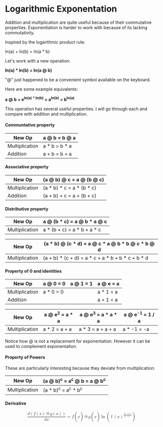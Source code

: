 # Logarithmic Exponentation

Addition and multiplication are quite useful because of their commutative properties. Exponentiation is harder to work with because of its lacking commutativity.

Inspired by the logarithmic product rule:

ln(a) + ln(b) = ln(a * b)

Let's work with a new operation:

**ln(a) * ln(b) = ln(a @ b)**

"@" just happened to be a convenient symbol available on the keyboard.

Here are some example equivalents:

**a @ b = e<sup>ln(a) * ln(b)</sup> = a<sup>ln(b)</sup> = b<sup>ln(a)</sup>**

This operation has several useful properties. I will go through each and compare with addition and multiplication.

#### Communtative property

New Op | a @ b = b @ a
-------|--------------
Multiplication | a * b = b * a
Addition | a + b = b + a


#### Associative property

New Op | (a @ b) @ c = a @ (b @ c)
-------|--------------
Multiplication | (a * b) * c = a * (b * c)
Addition | (a + b) + c = a + (b + c)

#### Distributive property

New Op | a @ (b * c) = a @ b * a @ c
-------|--------------
Multiplication | a * (b + c) = a * b + a * c

New Op | (a * b) @ (c * d) = a @ c * a @ b * b @ c * b @ d
-------|--------------
Multiplication | (a + b) * (c + d) = a * c + a * b + b * c + b * d

#### Property of 0 and identities

New Op | a @ 0 = 0 | a @ 1 = 1 | a @ e = a
-------|-----------|-----------|----------
Multiplication | a * 0 = 0 | | a * 1 = a
Addition | | | a + 1 = a

New Op | a @ e<sup>2</sup> = a * a | a @ e<sup>3</sup> = a * a * a | a @ e<sup>-1</sup> = 1 / a
-------|-----------|-----------|----------
Multiplication | a * 2 = a + a | a * 3 = a + a + a | a * -1 = -a

Notice how @ is not a replacement for exponentation. However it can be used to complement exponentation.

#### Property of Powers

These are particularly interesting because they deviate from multiplication:

New Op | (a @ b)<sup>c</sup> = a<sup>c</sup> @ b = a @ b<sup>c</sup>
-------|--------------
Multiplication | (a * b)<sup>c</sup> = a<sup>c</sup> * b<sup>c</sup>

#### Derivative

<math display="block">
  <mrow>
    <mfrac>
      <mrow><mi>d</mi><mo>(</mo>
        <mi>f</mi><mo>(</mo>
          <mi>x</mi>
        <mo>)</mo>
        <mo>@</mo>
        <mi>g</mi><mo>(</mo>
          <mi>x</mi>
        <mo>)</mo>
        <mo>)</mo></mrow>
      <mrow><mi>d</mi><mi>x</mi></mrow>
    </mfrac>
    <mo>=</mo>
    <mi>f</mi><mo>(</mo>
      <mi>x</mi>
    <mo>)</mo>
    <mo>@</mo>
    <mi>g</mi><mo>(</mo>
      <mi>x</mi>
    <mo>)</mo>
    <mo>ln</mo><mo>(</mo>
      <msup>
        <mrow>
          <mo>f</mo><mo>(</mo>
            <mi>x</mi>
          <mo>)</mo>
        </mrow>
        <mrow>
          <mfrac>
            <mrow>
              <mo>g</mo><mo>'</mo><mo>(</mo>
                <mi>x</mi>
              <mo>)</mo>
            </mrow>
            <mrow>
              <mo>g</mo><mo>(</mo>
                <mi>x</mi>
              <mo>)</mo>
            </mrow>
          </mfrac>
        </mrow>
      </msup>
    <mo>)</mo>
  </mrow>
</math>
